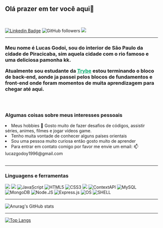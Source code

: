 <h2> Olá prazer em ter você aqui👋</h2>
</br>

[![Linkedin Badge](https://img.shields.io/badge/-LinkedIn-blue?style=flat-square&logo=Linkedin&logoColor=white&link=https://www.linkedin.com/in/gabrielmirandab/)](https://www.linkedin.com/in/lucas-godoi96/) ![GitHub followers](https://img.shields.io/github/followers/lucasdev-96?style=social) 
<a href="https://www.instagram.com/lucazgodoy/" target="_blank" rel="nofollow"> <img src="https://camo.githubusercontent.com/5c3f3164b340475c38f1ec3d8c6d0c6e8656fbccac25d06cfb86477079b88638/68747470733a2f2f696d672e736869656c64732e696f2f62616467652f696e7374616772616d2d2532334534343035462e7376673f267374796c653d666f722d7468652d6261646765266c6f676f3d696e7374616772616d266c6f676f436f6c6f723d7768697465" data-canonical-src="https://img.shields.io/badge/instagram-%23E4405F.svg?&amp;style=for-the-badge&amp;logo=instagram&amp;logoColor=white" style="max-width:100%;"> </a>

---

<h3>Meu nome é Lucas Godoi, sou do interior de São Paulo da cidade de Piracicaba, sim aquela cidade com o rio famoso e uma deliciosa pamonha kk.
  
Atualmente sou estudante da <a href="https://www.betrybe.com/" target="_blank" rel="nofollow" style="color:#04AA6D">Trybe</a> estou terminando o bloco de back-end, 
 aonde ja passei pelos blocos de fundamentos e front-end onde foram momentos de muita aprendizagem para chegar até aqui.<h3>
</br>
<h3>Algumas coisas sobre meus interesses pessoais</h5>
<li> Meus hobbies 🤩 Gosto muito de fazer desafios de códigos, assistir séries, animes, filmes e jogar vídeos game.</li>
<li>Tenho muita vontade de conhecer alguns países orientais</li>
<li>Sou uma pessoa muito curiosa então gosto muito de aprender</li>
<li>Para entrar em contato comigo por favor me envie um email: 📫 lucazgodoy1996@gmail.com</li>
</br>

---

<h3>Linguagens e ferramentas</h3>

<img src="https://img.shields.io/badge/React-20232A?style=for-the-badge&logo=react&logoColor=61DAFB"> <img src="https://img.shields.io/badge/Redux-593D88?style=for-the-badge&logo=redux&logoColor=white" /> ![JavaScript](https://img.shields.io/badge/JavaScript-323330?style=for-the-badge&logo=javascript&logoColor=F7DF1E) ![HTML5](https://img.shields.io/badge/HTML-239120?style=for-the-badge&logo=html5&logoColor=white) ![CSS3](https://img.shields.io/badge/CSS3-1572B6?style=for-the-badge&logo=css3&logoColor=white) <img src="https://img.shields.io/badge/Jest-C21325?style=for-the-badge&logo=jest&logoColor=white"> ![ContextAPI](https://img.shields.io/badge/ContextAPI-0000FF?style=for-the-badge&logo=React&logoColor=white) ![MySQL](https://img.shields.io/badge/Mysql-1572B6?style=for-the-badge&logo=Mysql&logoColor=white) ![MongoDB](https://img.shields.io/badge/MongoDB-239120?style=for-the-badge&logo=MongoDB&logoColor=white) ![Node.JS](https://img.shields.io/badge/Node.JS-2E8B57?style=for-the-badge&logo=Node.JS&logoColor=white) ![Express.js](https://img.shields.io/badge/Express-323330?logo=javascript&style=for-the-badge&logoColor=F7DF1E) ![OS](https://img.shields.io/badge/Ubuntu-E95420?style=for-the-badge&logo=ubuntu&logoColor=white) ![SHELL](https://img.shields.io/badge/Shell_Script-121011?style=for-the-badge&logo=gnu-bash&logoColor=white) 

----

![Anurag's GitHub stats](https://github-readme-stats.vercel.app/api?username=lucasdev-96&show_icons=true&theme=dark)

----

[![Top Langs](https://github-readme-stats.vercel.app/api/top-langs/?username=lucasdev-96&layout=compact&theme=theme=dark)](https://github.com/lucasdev-96/github-readme-stats)
